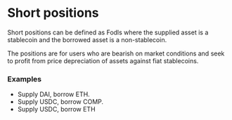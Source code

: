 # Short positions

Short positions can be defined as Fodls where the supplied asset is a stablecoin and the borrowed asset is a non-stablecoin.&#x20;

The positions are for users who are bearish on market conditions and seek to profit from price depreciation of assets against fiat stablecoins.&#x20;

### Examples

* Supply DAI, borrow ETH.&#x20;
* Supply USDC, borrow COMP.&#x20;
* Supply USDC, borrow ETH

